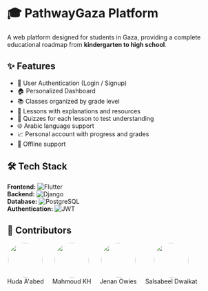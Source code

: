 # 🎓 PathwayGaza Platform

A web platform designed for students in Gaza, providing a complete educational roadmap from **kindergarten to high school**.


## ✨ Features

- 🔑 User Authentication (Login / Signup)  
- 🏠 Personalized Dashboard  
- 📚 Classes organized by grade level  
- 📖 Lessons with explanations and resources  
- 📝 Quizzes for each lesson to test understanding  
- 🌐 Arabic language support  
- 📈 Personal account with progress and grades  
- 📶 Offline support


## 🛠 Tech Stack

**Frontend:** ![Flutter](https://img.shields.io/badge/Flutter-02569B?style=for-the-badge&logo=flutter&logoColor=white)  
**Backend:** ![Django](https://img.shields.io/badge/Django-092E20?style=for-the-badge&logo=django&logoColor=white)  
**Database:** ![PostgreSQL](https://img.shields.io/badge/PostgreSQL-316192?style=for-the-badge&logo=postgresql&logoColor=white)  
**Authentication:** ![JWT](https://img.shields.io/badge/JWT-black?style=for-the-badge&logo=jsonwebtokens)  


## 🤝 Contributors
<div style="display: flex; gap: 20px; align-items: center;">

  <div style="text-align: center;">
    <a href="https://github.com/hudamabed">
      <img src="https://avatars.githubusercontent.com/hudamabed" width="80" style="border-radius:50%;" />
    </a>
    <div>Huda A'abed</div>
  </div>

  <div style="text-align: center;">
    <a href="https://github.com/MahmoudKH02">
      <img src="https://avatars.githubusercontent.com/MahmoudKH02" width="80" style="border-radius:50%;" />
    </a>
    <div>Mahmoud KH</div>
  </div>

  <div style="text-align: center;">
    <a href="https://github.com/JenanOwies">
      <img src="https://avatars.githubusercontent.com/JenanOwies" width="80" style="border-radius:50%;" />
    </a>
    <div>Jenan Owies</div>
  </div>

  <div style="text-align: center;">
    <a href="https://github.com/salsabeelDwaikat">
      <img src="https://avatars.githubusercontent.com/salsabeelDwaikat" width="80" style="border-radius:50%;" />
    </a>
    <div>Salsabeel Dwaikat</div>
  </div>

</div>
